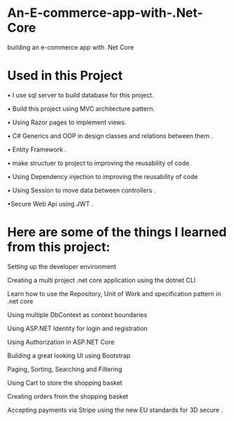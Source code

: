 # An-E-commerce-app-with-.Net-Core
  building an e-commerce app with .Net Core 


# Used in this Project

• I use sql server to build database for this project.

• Build this project using MVC architecture pattern.

• Using Razor pages to implement views.

• C# Generics and OOP in design classes and relations between them . 

• Entity Framework .

• make structuer to project to improving the reusability of code.

• Using Dependency injection to improving the reusability of code

• Using Session to move data between controllers . 

•Secure Web Api using JWT . 



# Here are some of the things I learned from this project:

Setting up the developer environment

Creating a multi project .net core application using the dotnet CLI


Learn how to use the Repository, Unit of Work and specification pattern in .net core

Using multiple DbContext as context boundaries

Using ASP.NET Identity for login and registration

Using Authorization in ASP.NET Core

Building a great looking UI using Bootstrap


Paging, Sorting, Searching and Filtering

Using Cart to store the shopping basket

Creating orders from the shopping basket

Accepting payments via Stripe using the new EU standards for 3D secure . 

